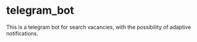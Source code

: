 # telegram_bot
This is a telegram bot for search vacancies, with the possibility of adaptive notifications.
